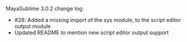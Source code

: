 MayaSublime 3.0.2 change log:

- #28: Added a missing import of the sys module, to the script editor output module
- Updated README to mention new script editor output support
